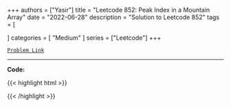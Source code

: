 
+++
authors = ["Yasir"]
title = "Leetcode 852: Peak Index in a Mountain Array"
date = "2022-06-28"
description = "Solution to Leetcode 852"
tags = [
    
]
categories = [
    "Medium"
]
series = ["Leetcode"]
+++



[`Problem Link`](https://leetcode.com/problems/peak-index-in-a-mountain-array/description/)

---

**Code:**

{{< highlight html >}}

{{< /highlight >}}

